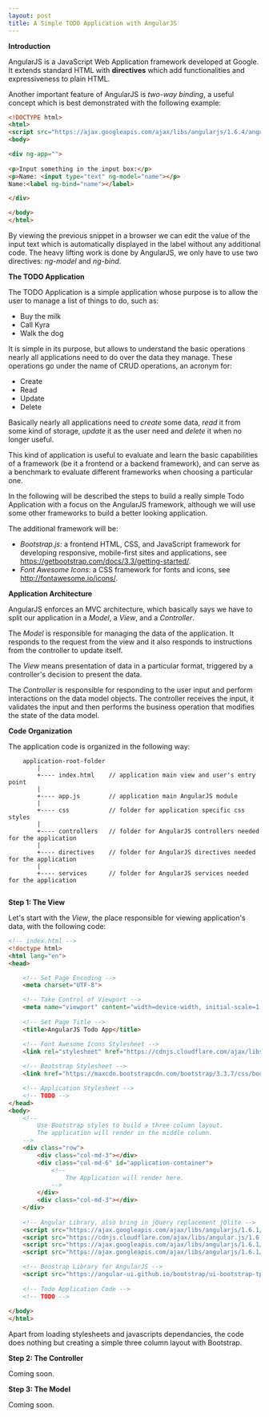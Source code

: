 ```yaml
---
layout: post
title: A Simple TODO Application with AngularJS
---
```


**Introduction**

AngularJS is a JavaScript Web Application framework developed at Google. It extends standard HTML with **directives** which add
functionalities and expressiveness to plain HTML.

Another important feature of AngularJS is *two-way binding*, a useful concept which is best demonstrated with the following example:

```html
<!DOCTYPE html>
<html>
<script src="https://ajax.googleapis.com/ajax/libs/angularjs/1.6.4/angular.min.js"></script>
<body>

<div ng-app="">
 
<p>Input something in the input box:</p>
<p>Name: <input type="text" ng-model="name"></p>
Name:<label ng-bind="name"></label>

</div>

</body>
</html>
```

By viewing the previous snippet in a browser we can edit the value of the input text which is automatically displayed in the label
without any additional code. The heavy lifting work is done by AngularJS, we only have to use two directives: *ng-model* and *ng-bind*.

**The TODO Application**

The TODO Application is a simple application whose purpose is to allow the user to manage a list of things to do, such as:

* Buy the milk
* Call Kyra
* Walk the dog

It is simple in its purpose, but allows to understand the basic operations nearly all applications need to do over the data they manage.
These operations go under the name of CRUD operations, an acronym for:

* Create
* Read
* Update
* Delete

Basically nearly all applications need to *create* some data, *read* it from some kind of storage, *update* it as the user need
and *delete* it when no longer useful.

This kind of application is useful to evaluate and learn the basic capabilities of a framework (be it a frontend or a backend framework),
and can serve as a benchmark to evaluate different frameworks when choosing a particular one.

In the following will be described the steps to build a really simple Todo Application with a focus on the AngularJS framework, although
we will use some other frameworks to build a better looking application.

The additional framework will be:

* *Bootstrap.js*: a frontend HTML, CSS, and JavaScript framework for developing responsive, mobile-first sites and applications,
                  see <https://getbootstrap.com/docs/3.3/getting-started/>.
* *Font Awesome Icons*: a CSS framework for fonts and icons, see <http://fontawesome.io/icons/>.

**Application Architecture**

AngularJS enforces an MVC architecture, which basically says we have to split our application in a *Model*, a *View*, and a *Controller*.

The *Model* is responsible for managing the data of the application. It responds to the request from the view and it also
responds to instructions from the controller to update itself.

The *View* means presentation of data in a particular format, triggered by a controller's decision to present the data.

The *Controller* is responsible for responding to the user input and perform interactions on the data model objects.
The controller receives the input, it validates the input and then performs the business operation that modifies the state
of the data model.

**Code Organization**

The application code is organized in the following way:

```
    application-root-folder
        |
        +---- index.html    // application main view and user's entry point
        |
        +---- app.js        // application main AngularJS module
        |
        +---- css           // folder for application specific css styles
        |
        +---- controllers   // folder for AngularJS controllers needed for the application
        |
        +---- directives    // folder for AngularJS directives needed for the application
        |
        +---- services      // folder for AngularJS services needed for the application
        
```

**Step 1: The View**

Let's start with the *View*, the place responsible for viewing application's data, with the following code:

```html
<!-- index.html -->
<!doctype html>
<html lang="en">
<head>

    <!-- Set Page Encoding -->
    <meta charset="UTF-8">

    <!-- Take Control of Viewport -->
    <meta name="viewport" content="width=device-width, initial-scale=1.0">
    
    <!-- Set Page Title -->
    <title>AngularJS Todo App</title>

    <!-- Font Awesome Icons Stylesheet -->
    <link rel="stylesheet" href="https://cdnjs.cloudflare.com/ajax/libs/font-awesome/4.7.0/css/font-awesome.min.css">
    
    <!-- Bootstrap Stylesheet -->
    <link href="https://maxcdn.bootstrapcdn.com/bootstrap/3.3.7/css/bootstrap.min.css" rel="stylesheet" integrity="sha384-BVYiiSIFeK1dGmJRAkycuHAHRg32OmUcww7on3RYdg4Va+PmSTsz/K68vbdEjh4u" crossorigin="anonymous">

    <!-- Application Stylesheet -->
    <!-- TODO -->
</head>
<body>
    <!--
        Use Bootstrap styles to build a three column layout.
        The application will render in the middle column.
    -->
    <div class="row">
        <div class="col-md-3"></div>
        <div class="col-md-6" id="application-container">
            <!--
                The Application will render here.
            -->
        </div>
        <div class="col-md-3"></div>
    </div>
    
    <!-- Angular Library, also bring in jQuery replacement jQlite -->
    <script src="https://ajax.googleapis.com/ajax/libs/angularjs/1.6.1/angular.js"></script>
    <script src="https://cdnjs.cloudflare.com/ajax/libs/angular.js/1.6.1/angular-route.js"></script>
    <script src="https://ajax.googleapis.com/ajax/libs/angularjs/1.6.1/angular-animate.js"></script>
    <script src="https://ajax.googleapis.com/ajax/libs/angularjs/1.6.1/angular-sanitize.js"></script>

    <!-- Boostrap Library for AngularJS -->
    <script src="https://angular-ui.github.io/bootstrap/ui-bootstrap-tpls-2.5.0.js"></script>
    
    <!-- Todo Application Code -->
    <!-- TODO -->
    
</body>
</html>
```

Apart from loading stylesheets and javascripts dependancies, the code does nothing but creating a simple three column layout with 
Bootstrap.



**Step 2: The Controller**

Coming soon.

**Step 3: The Model**

Coming soon.




